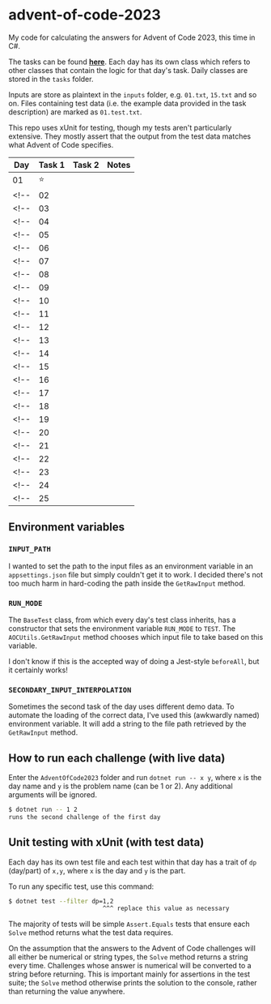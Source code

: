 # advent-of-code-2023

My code for calculating the answers for Advent of Code 2023, this time in C#.

The tasks can be found **[here](https://adventofcode.com/2023)**. Each day has its own class which refers to other classes that contain the logic for that day's task. Daily classes are stored in the `tasks` folder.

Inputs are store as plaintext in the `inputs` folder, e.g. `01.txt`, `15.txt` and so on. Files containing test data (i.e. the example data provided in the task description) are marked as `01.test.txt`.

This repo uses xUnit for testing, though my tests aren't particularly extensive. They mostly assert that the output from the test data matches what Advent of Code specifies.

| Day | Task 1 | Task 2 | Notes |
| --- | ------ | ------ | ----- |
| 01  | ⭐    |        |       |
<!-- | 02  |        |        |       | -->
<!-- | 03  |        |        |       | -->
<!-- | 04  |        |        |       | -->
<!-- | 05  |        |        |       | -->
<!-- | 06  |        |        |       | -->
<!-- | 07  |        |        |       | -->
<!-- | 08  |        |        |       | -->
<!-- | 09  |        |        |       | -->
<!-- | 10  |        |        |       | -->
<!-- | 11  |        |        |       | -->
<!-- | 12  |        |        |       | -->
<!-- | 13  |        |        |       | -->
<!-- | 14  |        |        |       | -->
<!-- | 15  |        |        |       | -->
<!-- | 16  |        |        |       | -->
<!-- | 17  |        |        |       | -->
<!-- | 18  |        |        |       | -->
<!-- | 19  |        |        |       | -->
<!-- | 20  |        |        |       | -->
<!-- | 21  |        |        |       | -->
<!-- | 22  |        |        |       | -->
<!-- | 23  |        |        |       | -->
<!-- | 24  |        |        |       | -->
<!-- | 25  |        |        |       | -->

<!-- ❌⭐ emojis to copy/paste -->

## Environment variables

### `INPUT_PATH`

I wanted to set the path to the input files as an environment variable in an `appsettings.json` file but simply couldn't get it to work. I decided there's not too much harm in hard-coding the path inside the `GetRawInput` method.

### `RUN_MODE`

The `BaseTest` class, from which every day's test class inherits, has a constructor that sets the environment variable `RUN_MODE` to `TEST`. The `AOCUtils.GetRawInput` method chooses which input file to take based on this variable.

I don't know if this is the accepted way of doing a Jest-style `beforeAll`, but it certainly works!

### `SECONDARY_INPUT_INTERPOLATION`

Sometimes the second task of the day uses different demo data. To automate the loading of the correct data, I've used this (awkwardly named) environment variable. It will add a string to the file path retrieved by the `GetRawInput` method.

## How to run each challenge (with live data)

Enter the `AdventOfCode2023` folder and run `dotnet run -- x y`, where `x` is the day name and `y` is the problem name (can be 1 or 2). Any additional arguments will be ignored.

```sh
$ dotnet run -- 1 2
runs the second challenge of the first day
```

## Unit testing with xUnit (with test data)

Each day has its own test file and each test within that day has a trait of `dp` (day/part) of `x,y`, where `x` is the day and `y` is the part.

To run any specific test, use this command:

```sh
$ dotnet test --filter dp=1,2
                          ^^^ replace this value as necessary
```

The majority of tests will be simple `Assert.Equals` tests that ensure each `Solve` method returns what the test data requires.

On the assumption that the answers to the Advent of Code challenges will all either be numerical or string types, the `Solve` method returns a string every time. Challenges whose answer is numerical will be converted to a string before returning. This is important mainly for assertions in the test suite; the `Solve` method otherwise prints the solution to the console, rather than returning the value anywhere.
